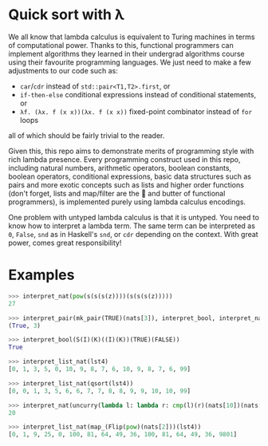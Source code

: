 # Quick sort with λ

We all know that lambda calculus is equivalent to Turing machines in terms of computational power. Thanks to this, functional programmers can implement algorithms they learned in their undergrad algorithms course using their favourite programming languages. We just need to make a few adjustments to our code such as:
- `car`/`cdr` instead of `std::pair<T1,T2>.first`, or
- `if-then-else` conditional expressions instead of conditional statements, or
- `λf. (λx. f (x x))(λx. f (x x))` fixed-point combinator instead of `for` loops

all of which should be fairly trivial to the reader.

Given this, this repo aims to demonstrate merits of programming style with rich lambda presence. Every programming construct used in this repo, including natural numbers, arithmetic operators, boolean constants, boolean operators, conditional expressions, basic data structures such as pairs and more exotic concepts such as lists and higher order functions (don't forget, lists and map/filter are the 🍞 and butter of functional programmers), is implemented purely using lambda calculus encodings.

One problem with untyped lambda calculus is that it is untyped. You need to know how to interpret a lambda term. The same term can be interpreted as `0`, `False`, `snd` as in Haskell's `snd`, or `cdr` depending on the context. With great power, comes great responsibility!

# Examples
```py
>>> interpret_nat(pow(s(s(s(z))))(s(s(s(z)))))
27

>>> interpret_pair(mk_pair(TRUE)(nats[3]), interpret_bool, interpret_nat)
(True, 3)

>>> interpret_bool(S(I)(K)((I)(K))(TRUE)(FALSE))
True

>>> interpret_list_nat(lst4)
[0, 1, 3, 5, 0, 10, 9, 8, 7, 6, 10, 9, 8, 7, 6, 99]

>>> interpret_list_nat(qsort(lst4))
[0, 0, 1, 3, 5, 6, 6, 7, 7, 8, 8, 9, 9, 10, 10, 99]

>>> interpret_nat(uncurry(lambda l: lambda r: cmp(l)(r)(nats[10])(nats[20])(nats[30]))(mk_pair(nats[55])(nats[55])))
20

>>> interpret_list_nat(map_(Flip(pow)(nats[2]))(lst4))
[0, 1, 9, 25, 0, 100, 81, 64, 49, 36, 100, 81, 64, 49, 36, 9801]
```